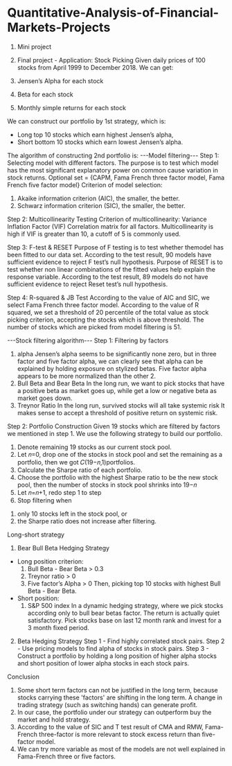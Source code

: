 # Quantitative-Analysis-of-Financial-Markets-Projects
1. Mini project

2. Final project - Application: Stock Picking
Given daily prices of 100 stocks from April 1999 to December 2018.
We can get: 
  1. Jensen’s Alpha for each stock
  2. Beta for each stock
  3. Monthly simple returns for each stock

We can construct our portfolio by 1st strategy, which is:
- Long top 10 stocks which earn highest Jensen’s alpha,
- Short bottom 10 stocks which earn lowest Jensen’s alpha.

The algorithm of constructing 2nd portfolio is:
---Model filtering---
Step 1: Selecting model with different factors. The purpose is to test which model has the most significant explanatory power on common cause variation in stock returns.
Optional set = {CAPM, Fama French three factor model, Fama French five factor model}
Criterion of model selection:
1. Akaike information criterion (AIC), the smaller, the better.
2. Schwarz information criterion (SIC), the smaller, the better.

Step 2: Multicollinearity Testing
Criterion of multicollinearity: Variance Inflation Factor (VIF)
Correlation matrix for all factors.
Multicollinearity is high if VIF is greater than 10, a cutoff of 5 is commonly used.

Step 3: F-test & RESET
Purpose of F testing is to test whether themodel has been fitted to our data set.
According to the test result, 90 models have sufficient evidence to reject F test’s null hypothesis.
Purpose of RESET is to test whether non linear combinations of the fitted values help explain the response variable.
According to the test result, 89 models do not have sufficient evidence to reject Reset test’s null hypothesis.

Step 4: R-squared & JB Test
According to the value of AIC and SIC, we select Fama French three factor model.
According to the value of R squared, we set a threshold of 20 percentile of the total value as stock picking criterion, accepting the stocks which is above threshold.
The number of stocks which are picked from model filtering is 51.

---Stock filtering algorithm---
Step 1: Filtering by factors
1. alpha
Jensen’s alpha seems to be significantly none zero, but in three factor and five factor alpha, we can clearly see that alpha can be explained by holding exposure on stylized betas.
Five factor alpha appears to be more normalized than the other 2.
2. Bull Beta and Bear Beta
In the long run, we want to pick stocks that have a positive beta as market goes up, while get a low or negative beta as market goes down.
3. Treynor Ratio
In the long run, survived stocks will all take systemic risk It makes sense to accept a threshold of positive return on systemic risk.

Step 2: Portfolio Construction
Given 19 stocks which are filtered by factors we mentioned in step 1. We use the following strategy to build our portfolio.
1. Denote remaining 19 stocks as our current stock pool.
2. Let 𝑛=0, drop one of the stocks in stock pool and set the remaining as a portfolio, then we got 𝐶(19−𝑛,1)portfolios.
3. Calculate the Sharpe ratio of each portfolio.
4. Choose the portfolio with the highest Sharpe ratio to be the new stock pool, then the number of stocks in stock pool shrinks into 19−𝑛
5. Let 𝑛=𝑛+1, redo step 1 to step
6. Stop filtering when
1) only 10 stocks left in the stock pool, or
2) the Sharpe ratio does not increase after filtering.

Long-short strategy
1. Bear Bull Beta Hedging Strategy
- Long position criterion:
  1) Bull Beta - Bear Beta > 0.3
  2) Treynor ratio > 0
  3) Five factor’s Alpha > 0
Then, picking top 10 stocks with highest Bull Beta - Bear Beta.
- Short position:
  1) S&P 500 index
In a dynamic hedging strategy, where we pick stocks according only to bull bear betas factor. The return is actually quiet satisfactory.
Pick stocks base on last 12 month rank and invest for a 3 month fixed period.

2. Beta Hedging Strategy
Step 1 - Find highly correlated stock pairs.
Step 2 - Use pricing models to find alpha of stocks in stock pairs.
Step 3 - Construct a portfolio by holding a long position of higher alpha stocks and short position of lower alpha stocks in each stock pairs.

Conclusion
1. Some short term factors can not be justified in the long term, because stocks carrying these 'factors' are shifting in the long term. A change in trading strategy (such as switching hands) can generate profit.
2. In our case, the portfolio under our strategy can outperform buy the market and hold strategy.
3. According to the value of SIC and T test result of CMA and RMW, Fama-French three-factor is more relevant to stock excess return than five-factor model.
4. We can try more variable as most of the models are not well explained in Fama-French three or five factors.
